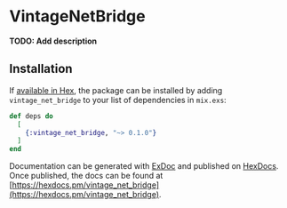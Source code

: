 # VintageNetBridge

**TODO: Add description**

## Installation

If [available in Hex](https://hex.pm/docs/publish), the package can be installed
by adding `vintage_net_bridge` to your list of dependencies in `mix.exs`:

```elixir
def deps do
  [
    {:vintage_net_bridge, "~> 0.1.0"}
  ]
end
```

Documentation can be generated with [ExDoc](https://github.com/elixir-lang/ex_doc)
and published on [HexDocs](https://hexdocs.pm). Once published, the docs can
be found at [https://hexdocs.pm/vintage_net_bridge](https://hexdocs.pm/vintage_net_bridge).

